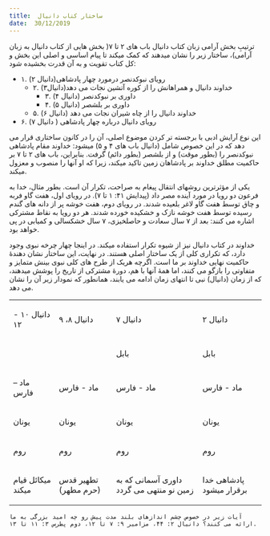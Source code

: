 ```yaml
---
title:  ساختار کتاب دانیال
date:  30/12/2019
---
```


ترتیبِ بخش آرامی زبان کتاب دانیال باب های ۲ تا ۷( بخش هایی از کتاب دانیال به زبان آرامی)، ساختار زیر را نشان میدهند که کمک میکند تا پیام اساسی و اصلی این بخش و کل کتاب تقویت و به آن قدرت بخشیده شود:

- ۱. رویای نبوکدنصر درمورد چهار پادشاهی(دانیال ۲)
	- ۲. خداوند دانیال و همراهانش را از کوره آتشین نجات می دهد(دانیال۳)
		- ۳. داوری بر نبوکدنصر (دانیال ۴)
		- ۴. داوری بر بلشصر (دانیال ۵)
	- ۵. خداوند دانیال را از چاه شیران نجات می دهد (دانیال ۶)
- ۶. رویای دانیال درباره چهار پادشاهی ( دانیال ۷)

این نوع آرایش ادبی با برجسته تر کردن موضوع اصلی، آن را در کانون ساختاری قرار می دهد که در این خصوص شامل (دانیال باب های ۴ و ۵) میشود: خداوند مقام پادشاهی نبوکدنصر را (بطور موقت) و از بلشصر (بطور دائم) گرفت. بنابراین، باب های ۲ تا ۷ بر حاکمیت مطلق خداوند بر پادشاهان زمین تاکید میکند، زیرا که او آنها را منصوب و معزول میکند.

یکی از مؤثرترین روشهای انتقال پیغام به صراحت، تکرار آن است. بطور مثال، خدا به فرعون دو رویا در مورد آینده مصر داد (پیدایش ۴۱: ۱ تا ۷). در رویای اول، هفت گاو فربه و چاق توسط هفت گاو لاغر بلعیده شدند. در رویای دوم، هفت خوشه پر از دانه های گندم رسیده توسط هفت خوشه نازک و خشکیده خورده شدند. هر دو رویا به نقاط مشترکی اشاره می کنند: بعد از ۷ سال سعادت و حاصلخیزی، ۷ سال خشکسالی و کمیابی در پی خواهد بود.

خداوند در کتاب دانیال نیز از شیوه تکرار استفاده میکند. در اینجا چهار چرخه نبوی وجود دارد، که تکراری کلی از یک ساختار اصلی هستند. در نهایت، این ساختار نشان دهندهٔ حاکمیت نهایی خداوند بر ما است. اگرچه هریک از طرح های کلی نبوی بینش متمایز و متفاوتی را بازگو می کنند، اما همهٔ آنها با هم، دورهٔ مشترکی از تاریخ را پوشش میدهند، که از زمان (دانیال) نبی تا انتهای زمان ادامه می یابند، همانطور که نمودار زیر آن را نشان می دهد.

<table id="table001" class="No-Table-Style">
<colgroup>
	<col>
	<col>
	<col>
	<col>
</colgroup>
<tbody>
	<tr class="No-Table-Style">
		<td class="No-Table-Style">
			<p class="Body-Text-FA" lang="fa-IR"><span class="Bold">دانیال ۱۰ - ۱۲</span></p>
		</td>
		<td class="No-Table-Style">
			<p class="Body-Text-FA" lang="fa-IR"><span class="Bold">دانیال ۸، ۹</span></p>
		</td>
		<td class="No-Table-Style">
			<p class="Body-Text-FA" lang="fa-IR"><span class="Bold" lang="ar-SA">دانیال</span><span class="Bold" lang="ar-SA"> </span><span class="Bold" lang="ar-SA">۷</span></p>
		</td>
		<td class="No-Table-Style">
			<p class="Body-Text-FA" lang="fa-IR"><span class="Bold" lang="ar-SA">دانیال</span><span class="Bold" lang="ar-SA"> </span><span class="Bold" lang="ar-SA">۲</span></p>
		</td>
	</tr>
	<tr class="No-Table-Style">
		<td class="No-Table-Style">
		</td><td class="No-Table-Style">
		</td><td class="No-Table-Style">
			<p class="Body-Text-FA" lang="fa-IR"><span lang="ar-SA">بابل</span></p>
		</td>
		<td class="No-Table-Style">
			<p class="Body-Text-FA" lang="fa-IR"><span lang="ar-SA">بابل</span></p>
		</td>
	</tr>
	<tr class="No-Table-Style">
		<td class="No-Table-Style">
			<p class="Body-Text-FA" lang="fa-IR">ماد – فارس<span lang="ar-SA"> </span></p>
		</td>
		<td class="No-Table-Style">
			<p class="Body-Text-FA" lang="fa-IR">ماد - فارس</p>
		</td>
		<td class="No-Table-Style">
			<p class="Body-Text-FA" lang="fa-IR"><span lang="ar-SA">ماد</span><span lang="ar-SA"> - </span><span lang="ar-SA">فارس</span></p>
		</td>
		<td class="No-Table-Style">
			<p class="Body-Text-FA" lang="fa-IR"><span lang="ar-SA">ماد</span><span lang="ar-SA"> - </span><span lang="ar-SA">فارس</span></p>
		</td>
	</tr>
	<tr class="No-Table-Style">
		<td class="No-Table-Style">
			<p class="Body-Text-FA" lang="fa-IR">یونان</p>
		</td>
		<td class="No-Table-Style">
			<p class="Body-Text-FA" lang="fa-IR">یونان </p>
		</td>
		<td class="No-Table-Style">
			<p class="Body-Text-FA" lang="fa-IR"><span lang="ar-SA">یونان</span></p>
		</td>
		<td class="No-Table-Style">
			<p class="Body-Text-FA" lang="fa-IR"><span lang="ar-SA">یونان</span></p>
		</td>
	</tr>
	<tr class="No-Table-Style">
		<td class="No-Table-Style">
			<p class="Body-Text-FA" lang="fa-IR">روم</p>
		</td>
		<td class="No-Table-Style">
			<p class="Body-Text-FA" lang="fa-IR"><span lang="ar-SA">روم</span></p>
		</td>
		<td class="No-Table-Style">
			<p class="Body-Text-FA" lang="fa-IR"><span lang="ar-SA">روم</span></p>
		</td>
		<td class="No-Table-Style">
			<p class="Body-Text-FA" lang="fa-IR"><span lang="ar-SA">روم</span></p>
		</td>
	</tr>
	<tr class="No-Table-Style">
		<td class="No-Table-Style">
			<p class="Body-Text-FA" lang="fa-IR">میکائل قیام میکند </p>
		</td>
		<td class="No-Table-Style">
			<p class="Body-Text-FA" lang="fa-IR"><span lang="ar-SA">تطهیر قدس (حرم مطهر)</span></p>
		</td>
		<td class="No-Table-Style">
			<p class="Body-Text-FA" lang="fa-IR"><span lang="ar-SA">داوری</span><span lang="ar-SA"> </span><span lang="ar-SA">آسمانی</span><span lang="ar-SA"> </span><span lang="ar-SA">که</span><span lang="ar-SA"> </span><span lang="ar-SA">به</span><span lang="ar-SA"> </span><span lang="ar-SA">زمین</span><span lang="ar-SA"> </span><span lang="ar-SA">نو</span><span lang="ar-SA"> </span><span lang="ar-SA">منتهی</span><span lang="ar-SA"> </span><span lang="ar-SA">می</span><span lang="ar-SA"> </span><span lang="ar-SA">گردد</span><span lang="ar-SA">  </span></p>
		</td>
		<td class="No-Table-Style">
			<p class="Body-Text-FA" lang="fa-IR"><span lang="ar-SA">پادشاهی خدا برقرار میشود </span></p>
		</td>
	</tr>
</tbody>
</table>

`آیات زیر در خصوص چشم اندازهای بلند مدت پیش رو چه امید بزرگی به ما ارائه می کنند؟ دانیال ۲: ۴۴، مزامیر ۹: ۷ تا ۱۲، دوم پطرس ۳: ۱۱ تا ۱۳.`